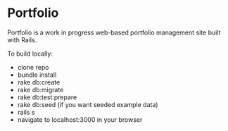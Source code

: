 # Portfolio

Portfolio is a work in progress web-based portfolio management site built with Rails.

To build locally:
- clone repo
- bundle install
- rake db:create
- rake db:migrate
- rake db:test:prepare
- rake db:seed (if you want seeded example data)
- rails s
- navigate to localhost:3000 in your browser
